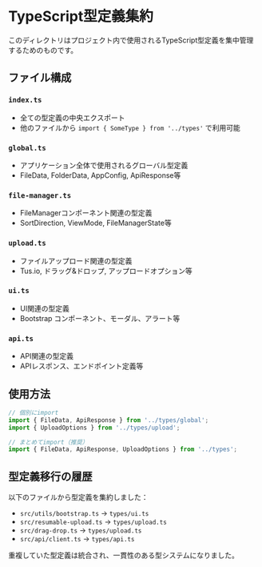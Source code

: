 # TypeScript型定義集約

このディレクトリはプロジェクト内で使用されるTypeScript型定義を集中管理するためのものです。

## ファイル構成

### `index.ts`
- 全ての型定義の中央エクスポート
- 他のファイルから `import { SomeType } from '../types'` で利用可能

### `global.ts`
- アプリケーション全体で使用されるグローバル型定義
- FileData, FolderData, AppConfig, ApiResponse等

### `file-manager.ts`
- FileManagerコンポーネント関連の型定義
- SortDirection, ViewMode, FileManagerState等

### `upload.ts`
- ファイルアップロード関連の型定義
- Tus.io, ドラッグ&ドロップ, アップロードオプション等

### `ui.ts`
- UI関連の型定義
- Bootstrap コンポーネント、モーダル、アラート等

### `api.ts`
- API関連の型定義
- APIレスポンス、エンドポイント定義等

## 使用方法

```typescript
// 個別にimport
import { FileData, ApiResponse } from '../types/global';
import { UploadOptions } from '../types/upload';

// まとめてimport（推奨）
import { FileData, ApiResponse, UploadOptions } from '../types';
```

## 型定義移行の履歴

以下のファイルから型定義を集約しました：

- `src/utils/bootstrap.ts` → `types/ui.ts`
- `src/resumable-upload.ts` → `types/upload.ts`
- `src/drag-drop.ts` → `types/upload.ts`
- `src/api/client.ts` → `types/api.ts`

重複していた型定義は統合され、一貫性のある型システムになりました。
